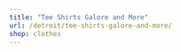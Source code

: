 ```yaml
---
title: "Tee Shirts Galore and More"
url: /detroit/tee-shirts-galore-and-more/
shop: clothes
---
```

